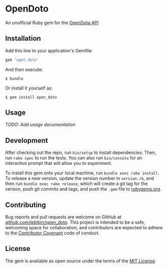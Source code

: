 # OpenDoto

An unofficial Ruby gem for the [OpenDota API](https://www.opendota.com/)

## Installation

Add this line to your application's Gemfile:

```ruby
gem 'open_doto'
```

And then execute:

    $ bundle

Or install it yourself as:

    $ gem install open_doto

## Usage

*TODO: Add usage documentation*

## Development

After checking out the repo, run `bin/setup` to install dependencies. Then, run `rake spec` to run the tests. You can also run `bin/console` for an interactive prompt that will allow you to experiment.

To install this gem onto your local machine, run `bundle exec rake install`. To release a new version, update the version number in `version.rb`, and then run `bundle exec rake release`, which will create a git tag for the version, push git commits and tags, and push the `.gem` file to [rubygems.org](https://rubygems.org).

## Contributing

Bug reports and pull requests are welcome on GitHub at [github.com/lebibin/open_doto](https://github.com/lebibin/open_doto). This project is intended to be a safe, welcoming space for collaboration, and contributors are expected to adhere to the [Contributor Covenant](http://contributor-covenant.org) code of conduct.


## License

The gem is available as open source under the terms of the [MIT License](http://opensource.org/licenses/MIT).

